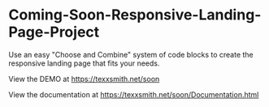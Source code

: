 # Coming-Soon-Responsive-Landing-Page-Project
Use an easy "Choose and Combine" system of code blocks to create the responsive landing  page that fits your needs.

View the DEMO at https://texxsmith.net/soon

View the documentation at https://texxsmith.net/soon/Documentation.html
